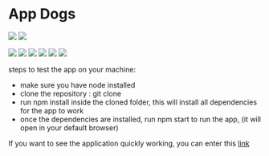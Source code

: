 # App Dogs

![](https://dsm01pap002files.storage.live.com/y4mTjj1EH6cxwCOi0ctDHvTJgEvuIdBvqcz2RqiZqTqJdG8apQkKARDO-vYvQK_KdUu7pDHoX43cPPvQKG-_Ts-gZ5MwVdceimuCnwnSWhhF0Ze7mQQdf1fQa1irdp0EaB7aDP_Phrm_E_d-kKHMMd3__H7gCcwf_lNCLVvRC3nBdA955VLsqlzPMvptwf2TZKb?width=256&height=127&cropmode=none)
![](https://dsm01pap002files.storage.live.com/y4mxw4fjjMQbH77lOLjDuRR4hWS-vdz0ItflC5dYspU6ilP6lfAuN3pqJFPTnYllR0ySzij3fw04LiJCj9K7lNH8RFtOzPSdUjavQrHK56ODZhX0xA7IDYOPNvWtqFgNZ9i24apOWxpjrAKPlwpAQCp_MpuwA2csPzkquuQUKjaiVqlFVEVTbSR6HXduJFu_u-f?width=256&height=130&cropmode=none)

![](https://dsm01pap002files.storage.live.com/y4mggxpfoAzResAWRHwY5V1EkD7vBfgldKKqaA5UdTD9uOqNg1MU98apDiyOuGMJ5E78pXuLkrDNbcYCOJpfkicFXMfngwZpwwSdxjTfcdRlpkiABiDel17k72gzkGeSsM4wnM4aBDRAFkenSxwJLrZosSTxZh95G_2KHO4JiSizv30BZzb3quT5hBunMl1JqPA?width=256&height=130&cropmode=none)
![](https://dsm01pap002files.storage.live.com/y4mEaZ4NtfZHLu6DWmrWKigZ3V9jmwCXQTK0oHYP88CO5BtGlVRxVuq8imzHEk151Wq6zndqksWKUlQcyuO3oRzdOfnw8pDFq3ecreM7CbcicDz_2wIc_9-I4lT7FB_TCHLkzLgPsjATSJUucGmK-2T_rgpcEAUg8BSHubcU-uiUBp4P-lOu7Jm0QliP2KSh_zk?width=256&height=127&cropmode=none)
![](https://dsm01pap002files.storage.live.com/y4mLJpx1uyni34RjLEkrFDCu1sL-226XRD16T-CTeRojOfi6_1aSFz2OJ2UucpZHe7lXO_2m7M8-3HGphv-bTVMKq0JuCjOS7dUBnDX6Wgn5Pl-g2iBXR41w89J56mLaSlz0GbDr-4NhKZTHAvP7e8X8377dseHTu5vuCcwdB8IGYpJbb6L2NqLxGKqVwHQUcTR?width=256&height=144&cropmode=none)
![](https://dsm01pap002files.storage.live.com/y4mQCFMH_74YINYK6qd0bF9K7aCdiVVXOwfxmmd_MmLYChEPOYPjrEIJJ_3jc6uEbJSPFEDWMSnTsfM3-E5T1XPYocf9GHS_vFahGfAfER47hPs5TbYb_riWZf-IflAR8X3Hv9URDZUw68r8GWChD4BphU6TE--QOViWZW_TavW5jDhE4QOjIyan9Da0i_tEZ7N?width=660&height=543&cropmode=none)
![](https://dsm01pap002files.storage.live.com/y4mjjgoMvmyz2FKT05DY7xpGCyuRKgwHyapWdmKft3QAU70jroNqn0LNnDsXR51-MR3MiM5BRCWhJA4MDsn8Lmkj9tDSxzTeYjwZalP_SYtnFZNeKp7JzXl8z5P1DbSWk3LhtXAVR3_3rMed5lshyIULsuVlXUcG0zfEVXRyqLGbjZzteDX-19ISPWsqbdUYRud?width=256&height=131&cropmode=none)
![](https://dsm01pap002files.storage.live.com/y4m3e0QJePlCVmgkQ1Db2xQGEiYaQAPAVxjxiPiBcYX5FCQrIbTPvm5XUAQpe_P6z42hFbrDFxQv8lSwzJ9pHztefwd0ivXgVlNeiriF_dxs-WiXHR44sbNxvSJzoEDq1_awcMo-FLXbkwQTaM7euPhfVpbCn3mEEmNrYgPJhj8gmf4JH1-z9aRMvTQgNmfDkIk?width=256&height=130&cropmode=none)



steps to test the app on your machine:
* make sure you have node installed
* clone the repository : git clone <copied repository link>
* run npm install inside the cloned folder, this will install all dependencies for the app to work
* once the dependencies are installed, run npm start to run the app, (it will open in your default browser)
  
If you want to see the application quickly working, you can enter this [link](https://dogs-app-client.vercel.app/)
